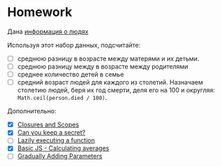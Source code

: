 # Homework

Дана [информация о людях](ancestry.js)

Используя этот набор данных, подсчитайте:

- [ ] среднюю разницу в возрасте между матерями и их детьми.
- [ ] среднюю разницу между в возрасте между родителями
- [ ] среднее количество детей в семье
- [ ] средний возраст людей для каждого из столетий. Назначаем столетию людей, беря их год смерти, деля его на 100 и округляя: `Math.ceil(person.died / 100)`.

Дополнительно:

- [x] [Closures and Scopes](https://www.codewars.com/kata/closures-and-scopes)
- [x] [Can you keep a secret?](https://www.codewars.com/kata/reviews/54011e8a9928b8d22d000029/groups/59efa99646243428ec000063)
- [ ] [Lazily executing a function](https://www.codewars.com/kata/lazily-executing-a-function)
- [x] [Basic JS - Calculating averages](https://www.codewars.com/kata/basic-js-calculating-averages)
- [ ] [Gradually Adding Parameters](https://www.codewars.com/kata/gradually-adding-parameters)
